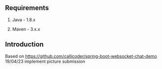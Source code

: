 ## Requirements

1. Java - 1.8.x

2. Maven - 3.x.x

## Introduction
Based on https://github.com/callicoder/spring-boot-websocket-chat-demo
19/04/23 implement picture submission
